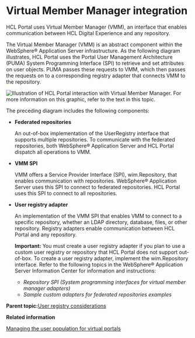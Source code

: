 # Virtual Member Manager integration

HCL Portal uses Virtual Member Manager \(VMM\), an interface that enables communication between HCL Digital Experience and any repository.

The Virtual Member Manager \(VMM\) is an abstract component within the WebSphere® Application Server infrastructure. As the following diagram illustrates, HCL Portal uses the Portal User Management Architecture \(PUMA\) System Programming Interface \(SPI\) to retrieve and set attributes on user objects. PUMA passes these requests to VMM, which then passes the requests on to a corresponding registry adapter that connects VMM to the repository.

![Illustration of HCL Portal interaction with Virtual Member Manager. For more information on this graphic, refer to the text in this topic.](../images/vmm_integration.jpg)

The preceding diagram includes the following components:

-   **Federated repositories**

    An out-of-box implementation of the UserRegistry interface that supports multiple repositories. To communicate with the federated repositories, both WebSphere® Application Server and HCL Portal dispatch all operations to VMM.

-   **VMM SPI**

    VMM offers a Service Provider Interface \(SPI\), wim.Repository, that enables communication with repositories. WebSphere® Application Server uses this SPI to connect to federated repositories. HCL Portal uses this SPI to connect to all repositories.

-   **User registry adapter**

    An implementation of the VMM SPI that enables VMM to connect to a specific repository, whether an LDAP directory, database, files, or other repository. Registry adapters enable communication between HCL Portal and any repository.

    **Important:** You must create a user registry adapter if you plan to use a custom user registry or repository that HCL Portal does not support out-of-box. To create a user registry adapter, implement the wim.Repository interface. Refer to the following topics in the WebSphere® Application Server Information Center for information and instructions:

    -   *Repository SPI \(System programming interfaces for virtual member manager adapters\)*
    -   *Sample custom adapters for federated repositories examples*

**Parent topic:**[User registry considerations](../plan/plan_ureg.md)

**Related information**  


[Managing the user population for virtual portals](../admin-system/advppln_mgupop.md)

